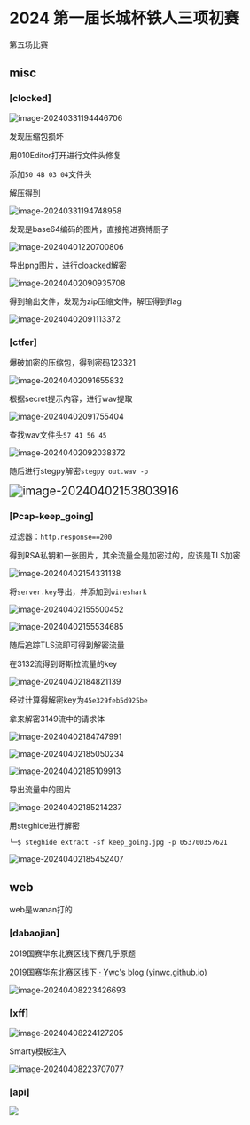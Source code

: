 # 2024 第一届长城杯铁人三项初赛


第五场比赛

<!--more-->

## misc

### [clocked]

![image-20240331194446706](https://scofield-1313710994.cos.ap-beijing.myqcloud.com/image-20240331194446706.png?imageSlim)

发现压缩包损坏

用010Editor打开进行文件头修复

添加`50 4B 03 04`文件头

解压得到

![image-20240331194748958](https://scofield-1313710994.cos.ap-beijing.myqcloud.com/image-20240331194748958.png?imageSlim)

发现是base64编码的图片，直接拖进赛博厨子

![image-20240401220700806](https://scofield-1313710994.cos.ap-beijing.myqcloud.com/image-20240401220700806.png?imageSlim)

导出png图片，进行cloacked解密

![image-20240402090935708](https://scofield-1313710994.cos.ap-beijing.myqcloud.com/image-20240402090935708.png?imageSlim)

得到输出文件，发现为zip压缩文件，解压得到flag

![image-20240402091113372](https://scofield-1313710994.cos.ap-beijing.myqcloud.com/image-20240402091113372.png?imageSlim)

### [ctfer]

爆破加密的压缩包，得到密码123321

![image-20240402091655832](https://scofield-1313710994.cos.ap-beijing.myqcloud.com/image-20240402091655832.png?imageSlim)

根据secret提示内容，进行wav提取

![image-20240402091755404](https://scofield-1313710994.cos.ap-beijing.myqcloud.com/image-20240402091755404.png?imageSlim)

查找wav文件头`57 41 56 45`

![image-20240402092038372](https://scofield-1313710994.cos.ap-beijing.myqcloud.com/image-20240402092038372.png?imageSlim)

随后进行stegpy解密`stegpy out.wav -p`

<img src="https://scofield-1313710994.cos.ap-beijing.myqcloud.com/image-20240402153803916.png?imageSlim" alt="image-20240402153803916" style="zoom:150%;" />

### [Pcap-keep_going]

过滤器：`http.response==200`

得到RSA私钥和一张图片，其余流量全是加密过的，应该是TLS加密

![image-20240402154331138](https://scofield-1313710994.cos.ap-beijing.myqcloud.com/image-20240402154331138.png?imageSlim)

将`server.key`导出，并添加到`wireshark`

![image-20240402155500452](https://scofield-1313710994.cos.ap-beijing.myqcloud.com/image-20240402155500452.png?imageSlim)

![image-20240402155534685](https://scofield-1313710994.cos.ap-beijing.myqcloud.com/image-20240402155534685.png?imageSlim)

随后追踪TLS流即可得到解密流量

在3132流得到哥斯拉流量的key

![image-20240402184821139](https://scofield-1313710994.cos.ap-beijing.myqcloud.com/image-20240402184821139.png?imageSlim)

经过计算得解密key为`45e329feb5d925be`

拿来解密3149流中的请求体

![image-20240402184747991](https://scofield-1313710994.cos.ap-beijing.myqcloud.com/image-20240402184747991.png?imageSlim)

![image-20240402185050234](https://scofield-1313710994.cos.ap-beijing.myqcloud.com/image-20240402185050234.png?imageSlim)

![image-20240402185109913](https://scofield-1313710994.cos.ap-beijing.myqcloud.com/image-20240402185109913.png?imageSlim)

导出流量中的图片

![image-20240402185214237](https://scofield-1313710994.cos.ap-beijing.myqcloud.com/image-20240402185214237.png?imageSlim)

用steghide进行解密

`└─$ steghide extract -sf keep_going.jpg -p 053700357621`

![image-20240402185452407](https://scofield-1313710994.cos.ap-beijing.myqcloud.com/image-20240402185452407.png?imageSlim)

## web

web是wanan打的

### [dabaojian]

2019国赛华东北赛区线下赛几乎原题

[2019国赛华东北赛区线下 · Ywc's blog (yinwc.github.io)](https://yinwc.github.io/2019/06/02/2019国赛华东北赛区线下/#/DABAOJIAN)

![image-20240408223426693](https://scofield-1313710994.cos.ap-beijing.myqcloud.com/image-20240408223426693.png?imageSlim)

### [xff]

![image-20240408224127205](https://scofield-1313710994.cos.ap-beijing.myqcloud.com/image-20240408224127205.png?imageSlim)

Smarty模板注入

![image-20240408223707077](https://scofield-1313710994.cos.ap-beijing.myqcloud.com/image-20240408223707077.png?imageSlim)

### [api]

![](https://scofield-1313710994.cos.ap-beijing.myqcloud.com/image-20240408234431425.png?imageSlim)
